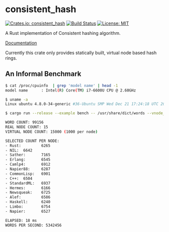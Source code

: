 consistent_hash
===============

[![Crates.io: consistent_hash](http://meritbadge.herokuapp.com/consistent_hash)](https://crates.io/crates/consistent_hash)
[![Build Status](https://travis-ci.org/sile/consistent_hash.svg?branch=master)](https://travis-ci.org/sile/consistent_hash)
[![License: MIT](https://img.shields.io/badge/license-MIT-blue.svg)](LICENSE)

A Rust implementation of Consistent hashing algorithm.

[Documentation](https://docs.rs/consistent_hash)

Currently this crate only provides statically built, virtual node based hash rings.

An Informal Benchmark
----------------------

```sh
$ cat /proc/cpuinfo  | grep 'model name' | head -1
model name      : Intel(R) Core(TM) i7-6600U CPU @ 2.60GHz

$ uname -a
Linux ubuntu 4.8.0-34-generic #36-Ubuntu SMP Wed Dec 21 17:24:18 UTC 2016 x86_64 x86_64 x86_64 GNU/Linux

$ cargo run --release --example bench -- /usr/share/dict/words --vnode_count 1000 --nodes Rust Alef C++ Camlp4 CommonLisp Erlang Haskell Hermes Limbo Napier Napier88 Newsqueak NIL Sather StandardML

WORD COUNT: 99156
REAL NODE COUNT: 15
VIRTUAL NODE COUNT: 15000 (1000 per node)

SELECTED COUNT PER NODE:
- Rust:         6265
- NIL:  6642
- Sather:       7165
- Erlang:       6545
- Camlp4:       6912
- Napier88:     6287
- CommonLisp:   6901
- C++:  6504
- StandardML:   6937
- Hermes:       6166
- Newsqueak:    6725
- Alef:         6586
- Haskell:      6240
- Limbo:        6754
- Napier:       6527

ELAPSED: 18 ms
WORDS PER SECOND: 5342456
```
